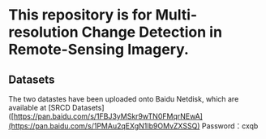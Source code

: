 # This repository is for Multi-resolution Change Detection in Remote-Sensing Imagery.

## Datasets
The two datastes have been uploaded onto Baidu Netdisk, which are available at [SRCD Datasets]([https://pan.baidu.com/s/1FBJ3yMSkr9wTN0FMqrNEwA](https://pan.baidu.com/s/1PMAu2qEXgN1Ib9OMvZXSSQ)  Password：cxqb

